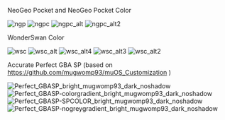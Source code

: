 NeoGeo Pocket and NeoGeo Pocket Color

![ngp](https://github.com/user-attachments/assets/854721f4-4583-48a8-8565-9c6fb9e3ecfc)
![ngpc](https://github.com/user-attachments/assets/25d9b0c7-d80e-4523-ac76-a1fc2c4901f5)
![ngpc_alt](https://github.com/user-attachments/assets/6f756b27-172f-42f0-ad61-28f0267c7424)
![ngpc_alt2](https://github.com/user-attachments/assets/208c6b4b-0405-4d7f-9556-1bc88eb83de0)

WonderSwan Color

![wsc](https://github.com/user-attachments/assets/2d6308c8-488e-468b-bfa3-dd261d184ea7)
![wsc_alt](https://github.com/user-attachments/assets/d584e017-30de-49fa-af05-c605138640c6)
![wsc_alt4](https://github.com/user-attachments/assets/75b6894e-810c-4648-aa5b-44d40914549f)
![wsc_alt3](https://github.com/user-attachments/assets/f685d29e-8c4d-4e94-bb55-8a045d86e779)
![wsc_alt2](https://github.com/user-attachments/assets/3ea51007-f884-4a2d-a7c7-3433230e96d4)

Accurate Perfect GBA SP (based on https://github.com/mugwomp93/muOS_Customization )

![Perfect_GBASP_bright_mugwomp93_dark_noshadow](https://github.com/user-attachments/assets/8fa7360a-ce64-44da-8704-aeeae110781e)
![Perfect_GBASP-colorgradient_bright_mugwomp93_dark_noshadow](https://github.com/user-attachments/assets/82a33fac-c344-4602-ae9f-50affdf3b926)
![Perfect_GBASP-SPCOLOR_bright_mugwomp93_dark_noshadow](https://github.com/user-attachments/assets/2a03ed61-7450-40d1-9b67-ff15e71f59e4)
![Perfect_GBASP-nogreygradient_bright_mugwomp93_dark_noshadow](https://github.com/user-attachments/assets/890cc466-c651-4e01-b1b6-4fc2870ce6f6)
